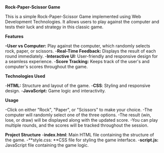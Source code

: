 **Rock-Paper-Scissor Game**

This is a simple Rock-Paper-Scissor Game implemented using Web Development Technologies. It allows users to play against the computer and tests their luck and strategy in this classic game.

**Features**

**-User vs Computer:** Play against the computer, which randomly selects rock, paper, or scissors.
-**Real-Time Feedback:** Displays the result of each round immediately.
-**Interactive UI:** User-friendly and responsive design for a seamless experience.
-**Score Tracking:** Keeps track of the user's and computer's scores throughout the game.

**Technologies Used**

-**HTML:** Structure and layout of the game.
-**CSS**: Styling and responsive design.
-**JavaScript:** Game logic and interactivity.

**Usage**

-Click on either "Rock", "Paper", or "Scissors" to make your choice.
-The computer will randomly select one of the three options.
-The result (win, lose, or draw) will be displayed along with the updated score.
-You can play multiple rounds, and the scores will be tracked throughout the session.

**Project Structure**
-**index.html**: Main HTML file containing the structure of the game.
-**style.css: **CSS file for styling the game interface.
-**script.js:** JavaScript file containing the game logic.
